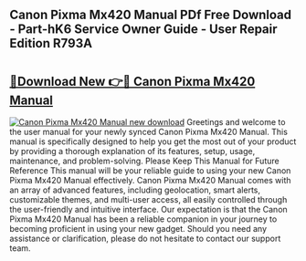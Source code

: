 ## Canon Pixma Mx420 Manual PDf Free Download - Part-hK6 Service Owner Guide - User Repair Edition R793A

# <h2><a href="http://bc11319.oget.top/?id=Canon+Pixma+Mx420+Manual">🔗Download New 👉🔴 Canon Pixma Mx420 Manual</a></h2>

[![Canon Pixma Mx420 Manual new download](https://i.imgur.com/5g1atiW.png)](http://bc11319.oget.top/?id=Canon+Pixma+Mx420+Manual)
Greetings and welcome to the user manual for your newly synced Canon Pixma Mx420 Manual. This manual is specifically designed to help you get the most out of your product by providing a thorough explanation of its features, setup, usage, maintenance, and problem-solving. Please Keep This Manual for Future Reference This manual will be your reliable guide to using your new Canon Pixma Mx420 Manual effectively. Canon Pixma Mx420 Manual comes with an array of advanced features, including geolocation, smart alerts, customizable themes, and multi-user access, all easily controlled through the user-friendly and intuitive interface. Our expectation is that the Canon Pixma Mx420 Manual has been a reliable companion in your journey to becoming proficient in using your new gadget. Should you need any assistance or clarification, please do not hesitate to contact our support team.
